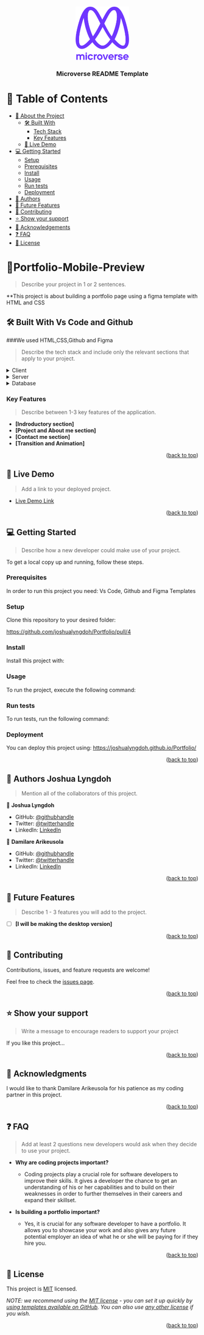 <a name="readme-top"></a>

<div align="center">

  <img src="murple_logo.png" alt="logo" width="140"  height="auto" />
  <br/>

  <h3><b>Microverse README Template</b></h3>

</div>

# 📗 Table of Contents

- [📖 About the Project](#about-project)
  - [🛠 Built With](#built-with)
    - [Tech Stack](#tech-stack)
    - [Key Features](#key-features)
  - [🚀 Live Demo](#live-demo)
- [💻 Getting Started](#getting-started)
  - [Setup](#setup)
  - [Prerequisites](#prerequisites)
  - [Install](#install)
  - [Usage](#usage)
  - [Run tests](#run-tests)
  - [Deployment](#triangular_flag_on_post-deployment)
- [👥 Authors](#authors)
- [🔭 Future Features](#future-features)
- [🤝 Contributing](#contributing)
- [⭐️ Show your support](#support)
- [🙏 Acknowledgements](#acknowledgements)
- [❓ FAQ](#faq)
- [📝 License](#license)


# 📖<a name="about-project">Portfolio-Mobile-Preview</a>

> Describe your project in 1 or 2 sentences.

**This project is about building a portfolio page using a figma template with HTML and CSS

## 🛠 Built With <a name="built-with">Vs Code and Github</a>

###<a name="tech-stack">We used HTML,CSS,Github and Figma</a>

> Describe the tech stack and include only the relevant sections that apply to your project.

<details>
  <summary>Client</summary>
  <ul>
    <li><a href="https://reactjs.org/">React.js</a></li>
  </ul>
</details>

<details>
  <summary>Server</summary>
  <ul>
    <li><a href="https://expressjs.com/">Express.js</a></li>
  </ul>
</details>

<details>
<summary>Database</summary>
  <ul>
    <li><a href="https://www.postgresql.org/">PostgreSQL</a></li>
  </ul>
</details>

<!-- Features -->

### Key Features <a name="key-features"></a>

> Describe between 1-3 key features of the application.

- **[Indroductory section]**
- **[Project and About me section]**
- **[Contact me section]**
- **[Transition and Animation]**

<p align="right">(<a href="#readme-top">back to top</a>)</p>

## 🚀 Live Demo <a name="live-demo"></a>

> Add a link to your deployed project.

- [Live Demo Link](https://yourdeployedapplicationlink.com)

<p align="right">(<a href="#readme-top">back to top</a>)</p>

## 💻 Getting Started <a name="getting-started"></a>

> Describe how a new developer could make use of your project.

To get a local copy up and running, follow these steps.

### Prerequisites

In order to run this project you need:
Vs Code, Github and Figma Templates

### Setup

Clone this repository to your desired folder:

https://github.com/joshualyngdoh/Portfolio/pull/4

### Install

Install this project with:

### Usage

To run the project, execute the following command:


### Run tests

To run tests, run the following command:


### Deployment

You can deploy this project using: https://joshualyngdoh.github.io/Portfolio/


<p align="right">(<a href="#readme-top">back to top</a>)</p>

## 👥 Authors <a name="authors">Joshua Lyngdoh</a>

> Mention all of the collaborators of this project.

👤 **Joshua Lyngdoh**

- GitHub: [@githubhandle](https://github.com/joshualyngdoh)
- Twitter: [@twitterhandle](https://twitter.com/joshualyngdoh08)
- LinkedIn: [LinkedIn](https://linkedin.com/in/joshualyngdoh)

👤 **Damilare Arikeusola**

- GitHub: [@githubhandle](https://github.com/mrprotocoll
)
- Twitter: [@twitterhandle](https://twitter.com/dprotocoll
)
- LinkedIn: [LinkedIn](https://linkedin.com/in/mrprotocoll)

<p align="right">(<a href="#readme-top">back to top</a>)</p>


## 🔭 Future Features <a name="future-features"></a>

> Describe 1 - 3 features you will add to the project.

- [ ] **[I will be making the desktop version]**

<p align="right">(<a href="#readme-top">back to top</a>)</p>

<!-- CONTRIBUTING -->

## 🤝 Contributing <a name="contributing"></a>

Contributions, issues, and feature requests are welcome!

Feel free to check the [issues page](../../issues/).

<p align="right">(<a href="#readme-top">back to top</a>)</p>

<!-- SUPPORT -->

## ⭐️ Show your support <a name="support"></a>

> Write a message to encourage readers to support your project

If you like this project...

<p align="right">(<a href="#readme-top">back to top</a>)</p>

<!-- ACKNOWLEDGEMENTS -->

## 🙏 Acknowledgments <a name="acknowledgements"></a>

I would like to thank Damilare Arikeusola for his patience as my coding partner in this project.

<p align="right">(<a href="#readme-top">back to top</a>)</p>

<!-- FAQ (optional) -->

## ❓ FAQ <a name="faq"></a>

> Add at least 2 questions new developers would ask when they decide to use your project.

- **Why are coding projects important?**

  - Coding projects play a crucial role for software developers to improve their skills. It gives a developer the chance to get an understanding of his or her capabilities and to build on their weaknesses in order to further themselves in their careers and expand their skillset. 

- **Is building a portfolio important?**

  - Yes, it is crucial for any software developer to have a portfolio. It allows you to showcase your work and also gives any future potential employer an idea of what he or she will be paying for if they hire you.

<p align="right">(<a href="#readme-top">back to top</a>)</p>

<!-- LICENSE -->

## 📝 License <a name="license"></a>

This project is [MIT](./LICENSE) licensed.

_NOTE: we recommend using the [MIT license](https://choosealicense.com/licenses/mit/) - you can set it up quickly by [using templates available on GitHub](https://docs.github.com/en/communities/setting-up-your-project-for-healthy-contributions/adding-a-license-to-a-repository). You can also use [any other license](https://choosealicense.com/licenses/) if you wish._

<p align="right">(<a href="#readme-top">back to top</a>)</p>
